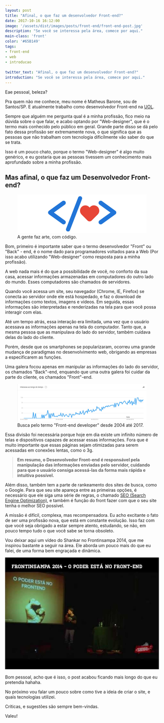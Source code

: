 ```yaml
---
layout: post
title: "Afinal, o que faz um desenvolvedor Front-end?"
date: 2017-10-16 16:12:00
image: '/assets/dist/images/posts/front-end/front-end-post.jpg'
description: "Se você se interessa pela área, comece por aqui."
main-class: 'front'
color: '#65B149'
tags:
- front-end
- web
- introducao

twitter_text: "Afinal, o que faz um desenvolvedor Front-end?"
introduction: "Se você se interessa pela área, comece por aqui."
---
```


Eae pessoal, beleza?

Pra quem não me conhece, meu nome é Matheus Barone, sou de Santos/SP. E atualmente trabalho como desenvolvedor Front-end na [UOL](https://www.uol.com.br/).

Sempre que alguém me pergunta qual é a minha profissão, fico meio na dúvida sobre o que falar, e acabo optando por "Web-designer", que é o termo mais conhecido pelo público em geral. Grande parte disso se dá pelo fato dessa profissão ser extremamente nova, o que significa que as pessoas que não trabalham com tecnologia dificílmente vão saber do que se trata.

Isso é um pouco chato, porque o termo "Web-designer" é algo muito genérico, e eu gostaría que as pessoas tivessem um conhecimento mais aprofundado sobre a minha profissão.

## Mas afinal, o que faz um Desenvolvedor Front-end?

<figure>
  <img src="/assets/dist/images/posts/front-end/front-end-illustration.jpg" alt="A gente faz arte, com código."/>
  <figcaption>A gente faz arte, com código.</figcaption>
</figure>

Bom, primeiro é importante saber que o termo desenvolvedor "Front" ou "Back" - end, é o nome dado para programadores voltados para a Web (Por isso acabo utilizando "Web-designer" como resposta para a minha profissão).

A web nada mais é do que a possibilidade de você, no conforto da sua casa, acessar informações armazenadas em computadores do outro lado do mundo. Esses computadores são chamados de servidores.

Quando você acessa um site, seu navegador (Chrome, IE, Firefox) se conecta ao servidor onde ele está hospedado, e faz o download de informações como textos, imagens e vídeos. Em seguida, essas informações são interpretadas e renderizadas na tela para que você possa interagir com elas.

Até um tempo atrás, essa interação era limitada, uma vez que o usuário acessava as informações apenas na tela do computador. Tanto que, a mesma pessoa que as manipulava do lado do servidor, também cuidava delas do lado do cliente.

Porém, desde que os smartphones se popularizaram, ocorreu uma grande mudança de paradigmas no desenvolvimento web, obrigando as empresas a especificarem as funções.

Uma galera focou apenas em manipular as informações do lado do servidor, os chamados "Back"-end, enquando que uma outra galera foi cuidar da parte do cliente, os chamados "Front"-end.

<figure>
  <img src="/assets/dist/images/posts/front-end/front-end-search.jpg" alt="Busca pelo termo 'Front-end developer' desde 2004 até 2017"/>
  <figcaption>Busca pelo termo "Front-end developer" desde 2004 até 2017.</figcaption>
</figure>

Essa divisão foi necessária porque hoje em dia existe um infinito número de telas e dispositivos capazes de acessar essas informações. Fora que é muito importante que essas páginas sejam otimizadas para serem acessadas em conexões lentas, como o 3g.

>**Em resumo, o Desenvolvedor Front-end é responsável pela manipulação das informações enviadas pelo servidor, cuidando para que o usuário consiga acessá-las da forma mais rápida e intuitiva possível.**

Além disso, também tem a parte de rankeamento dos sites de busca, como o Google. Para que seu site apareça entre as primeiras opções, é necessário que ele siga uma série de regras, o chamado [SEO (Search Engine Optimization)](https://www.seomarketing.com.br/seo-o-que-e.php), e também é função do front fazer com que o seu site tenha o melhor SEO possível.

A missão é difícil, complexa, mas recompensadora. Eu acho excitante o fato de ser uma profissão nova, que está em constante evolução. Isso faz com que você seja obrigado a estar sempre atento, estudando, se não, em pouco tempo tudo o que você sabe se torna obsoleto.

Vou deixar aqui um vídeo do Shankar no Frontinsampa 2014, que me inspirou bastante a seguir na área. Ele aborda um pouco mais do que eu falei, de uma forma bem engraçada e dinâmica.

[![O poder esta no front](/assets/dist/images/posts/front-end/illustracao-poder-front.jpg)](https://www.youtube.com/watch?v=cmT3clnhbiQ "O poder esta no front")

Bom pessoal, acho que é isso, o post acabou ficando mais longo do que eu pretendia hahaha.

No próximo vou falar um pouco sobre como tive a ideia de criar o site, e quais tecnologias utilizei.

Críticas, e sugestões são sempre bem-vindas.

Valeu!

